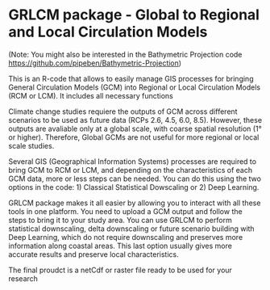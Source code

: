 # GRLCM package - Global to Regional and Local Circulation Models

(Note: You might also be interested in the Bathymetric Projection code https://github.com/pipeben/Bathymetric-Projection)

This is an R-code that allows to easily manage GIS processes for bringing General Circulation Models (GCM) into Regional or Local Circulation Models (RCM or LCM).
It includes all necessary functions

Climate change studies requiere the outputs of GCM across different scenarios to be used as future data (RCPs 2.6, 4.5, 6.0, 8.5). However, these outputs are avaliable only at a global scale, with coarse spatial resolution (1° or higher). Therefore, Global GCMs are not useful for more regional or local scale studies.

Several GIS (Geographical Information Systems) processes are required to bring GCM to RCM or LCM, and depending on the characteristics of each GCM data, more or less steps can be needed. You can do this using the two options in the code: 1) Classical Statistical Dowscaling or 2) Deep Learning.

GRLCM package makes it all easier by allowing you to interact with all these tools in one platform. You need to upload a GCM output and follow the steps to bring it to your study area. You can use GRLCM to perform statistical downscaling, delta downscaling or future scenario building with Deep Learning, which do not require downscaling and preserves more information along coastal areas. This last option usually gives more accurate results and preserve local characteristics.

The final proudct is a netCdf or raster file ready to be used for your research


